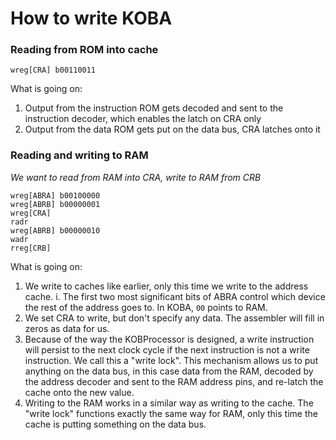 # How to write KOBA
### Reading from ROM into cache
```
wreg[CRA] b00110011
```
What is going on:
1. Output from the instruction ROM gets decoded and sent to the instruction decoder, which enables the latch on CRA only
2. Output from the data ROM gets put on the data bus, CRA latches onto it

### Reading and writing to RAM
*We want to read from RAM into CRA, write to RAM from CRB*
```
wreg[ABRA] b00100000
wreg[ABRB] b00000001
wreg[CRA]
radr
wreg[ABRB] b00000010
wadr
rreg[CRB]
```
What is going on:
1. We write to caches like earlier, only this time we write to the address cache.
    i. The first two most significant bits of ABRA control which device the rest of the address goes to. In KOBA, `00` points to RAM.
2. We set CRA to write, but don't specify any data. The assembler will fill in zeros as data for us.
3. Because of the way the KOBProcessor is designed, a write instruction will persist to the next clock cycle if the next instruction is not a write instruction. We call this a "write lock". This mechanism allows us to put anything on the data bus, in this case data from the RAM, decoded by the address decoder and sent to the RAM address pins, and re-latch the cache onto the new value.
4. Writing to the RAM works in a similar way as writing to the cache. The "write lock" functions exactly the same way for RAM, only this time the cache is putting something on the data bus.